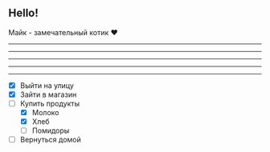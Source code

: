 ## Hello!

Майк - замечательный котик ♥


---

***

_	_	_

*  * *  *

------------



- [x] Выйти на улицу
- [x] Зайти в магазин
- [ ] Купить продукты
  - [x] Молоко
  - [x] Хлеб
  - [ ] Помидоры
- [ ] Вернуться домой
